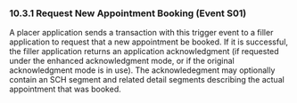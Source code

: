 ### 10.3.1 Request New Appointment Booking (Event S01)

A placer application sends a transaction with this trigger event to a filler application to request that a new appointment be booked. If it is successful, the filler application returns an application acknowledgment (if requested under the enhanced acknowledgment mode, or if the original acknowledgment mode is in use). The acknowledegment may optionally contain an SCH segment and related detail segments describing the actual appointment that was booked.
